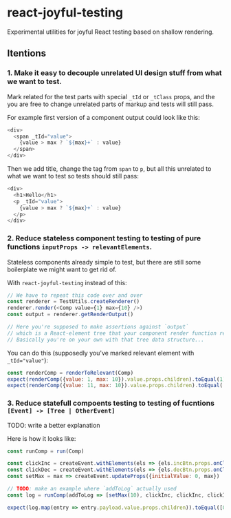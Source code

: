 # react-joyful-testing

Experimental utilities for joyful React testing based on shallow rendering.


## Itentions

### 1. Make it easy to decouple unrelated UI design stuff from what we want to test.

Mark related for the test parts with special `_tId` or `_tClass` props, and the you are free to change unrelated parts of markup and tests will still pass.

For example first version of a component output could look like this:

```js
<div>
  <span _tId="value">
    {value > max ? `${max}+` : value}
  </span>
</div>
```

Then we add title, change the tag from `span` to `p`, but all this unrelated to what we want to test so tests should still pass:

```js
<div>
  <h1>Hello</h1>
  <p _tId="value">
    {value > max ? `${max}+` : value}
  </p>
</div>
```

### 2. Reduce stateless component testing to testing of pure functions `inputProps -> relevantElements`.

Stateless components already simple to test, but there are still some boilerplate we might want to get rid of.

With `react-joyful-testing` instead of this:

```js
// We have to repeat this code over and over
const renderer = TestUtils.createRenderer()
renderer.render(<Comp value={1} max={10} />)
const output = renderer.getRenderOutput()

// Here you're supposed to make assertions against `output` 
// which is a React-element tree that your component render function returns.
// Basically you're on your own with that tree data structure...
```

You can do this (supposedly you've marked relevant element with `_tId="value"`):

```js
const renderComp = renderToRelevant(Comp)
expect(renderComp({value: 1, max: 10}).value.props.children).toEqual(1)
expect(renderComp({value: 11, max: 10}).value.props.children).toEqual('10+')
```

### 3. Reduce statefull compoents testing to testing of fucntions `[Event] -> [Tree | OtherEvent]`

TODO: write a better explanation

Here is how it looks like:

```js
const runComp = run(Comp)

const clickInc = createEvent.withElements(els => {els.incBtn.props.onClick()})
const clickDec = createEvent.withElements(els => {els.decBtn.props.onClick()})
const setMax = max => createEvent.updateProps({initialValue: 0, max})

// TODO: make an example where `addToLog` actually used
const log = runComp(addToLog => [setMax(10), clickInc, clickInc, clickInc, setMax(2), setMax(10), clickDec])

expect(log.map(entry => entry.payload.value.props.children)).toEqual([0, 1, 2, 3, "2+", 3, 2])
```
